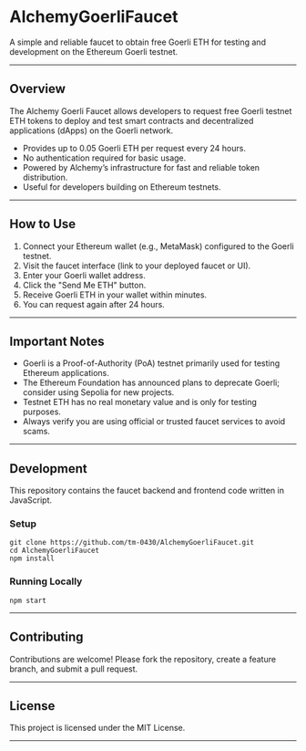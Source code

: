 
# AlchemyGoerliFaucet

A simple and reliable faucet to obtain free Goerli ETH for testing and development on the Ethereum Goerli testnet.

---

## Overview

The Alchemy Goerli Faucet allows developers to request free Goerli testnet ETH tokens to deploy and test smart contracts and decentralized applications (dApps) on the Goerli network.

- Provides up to 0.05 Goerli ETH per request every 24 hours.
- No authentication required for basic usage.
- Powered by Alchemy’s infrastructure for fast and reliable token distribution.
- Useful for developers building on Ethereum testnets.

---

## How to Use

1. Connect your Ethereum wallet (e.g., MetaMask) configured to the Goerli testnet.
2. Visit the faucet interface (link to your deployed faucet or UI).
3. Enter your Goerli wallet address.
4. Click the "Send Me ETH" button.
5. Receive Goerli ETH in your wallet within minutes.
6. You can request again after 24 hours.

---

## Important Notes

- Goerli is a Proof-of-Authority (PoA) testnet primarily used for testing Ethereum applications.
- The Ethereum Foundation has announced plans to deprecate Goerli; consider using Sepolia for new projects.
- Testnet ETH has no real monetary value and is only for testing purposes.
- Always verify you are using official or trusted faucet services to avoid scams.

---

## Development

This repository contains the faucet backend and frontend code written in JavaScript.

### Setup

```
git clone https://github.com/tm-0430/AlchemyGoerliFaucet.git
cd AlchemyGoerliFaucet
npm install
```

### Running Locally

```
npm start
```

---

## Contributing

Contributions are welcome! Please fork the repository, create a feature branch, and submit a pull request.

---

## License

This project is licensed under the MIT License.

---
